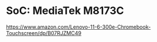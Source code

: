 # SoC: MediaTek M8173C
https://www.amazon.com/Lenovo-11-6-300e-Chromebook-Touchscreen/dp/B07RJZMC49
